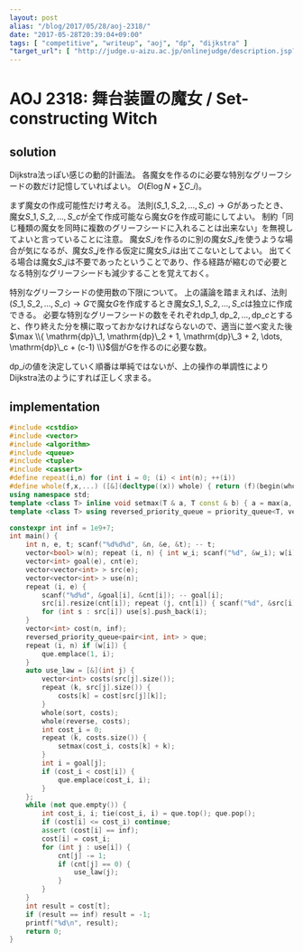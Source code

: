 ```yaml
---
layout: post
alias: "/blog/2017/05/28/aoj-2318/"
date: "2017-05-28T20:39:04+09:00"
tags: [ "competitive", "writeup", "aoj", "dp", "dijkstra" ]
"target_url": [ "http://judge.u-aizu.ac.jp/onlinejudge/description.jsp?id=2318" ]
---
```


# AOJ 2318: 舞台装置の魔女 / Set-constructing Witch

## solution

Dijkstra法っぽい感じの動的計画法。
各魔女を作るのに必要な特別なグリーフシードの数だけ記憶していればよい。
$O(E \log N + \sum C\_i)$。

まず魔女の作成可能性だけ考える。
法則$(S\_1, S\_2, \dots, S\_c) \to G$があったとき、魔女$S\_1, S\_2, \dots, S\_c$が全て作成可能なら魔女$G$を作成可能にしてよい。
制約「同じ種類の魔女を同時に複数のグリーフシードに入れることは出来ない」を無視してよいと言っていることに注意。
魔女$S\_i$を作るのに別の魔女$S\_j$を使うような場合が気になるが、魔女$S\_j$を作る仮定に魔女$S\_i$は出てこないとしてよい。
出てくる場合は魔女$S\_j$は不要であったということであり、作る経路が縮むので必要となる特別なグリーフシードも減少することを覚えておく。

特別なグリーフシードの使用数の下限について。
上の議論を踏まえれば、法則$(S\_1, S\_2, \dots, S\_c) \to G$で魔女$G$を作成するとき魔女$S\_1, S\_2, \dots, S\_c$は独立に作成できる。
必要な特別なグリーフシードの数をそれぞれ$\mathrm{dp}\_1, \mathrm{dp}\_2, \dots, \mathrm{dp}\_c$とすると、作り終えた分を横に取っておかなければならないので、適当に並べ変えた後$\max \\{ \mathrm{dp}\_1, \mathrm{dp}\_2 + 1, \mathrm{dp}\_3 + 2, \dots, \mathrm{dp}\_c + (c-1) \\}$個が$G$を作るのに必要な数。

$\mathrm{dp}\_i$の値を決定していく順番は単純ではないが、上の操作の単調性によりDijkstra法のようにすれば正しく求まる。

## implementation

``` c++
#include <cstdio>
#include <vector>
#include <algorithm>
#include <queue>
#include <tuple>
#include <cassert>
#define repeat(i,n) for (int i = 0; (i) < int(n); ++(i))
#define whole(f,x,...) ([&](decltype((x)) whole) { return (f)(begin(whole), end(whole), ## __VA_ARGS__); })(x)
using namespace std;
template <class T> inline void setmax(T & a, T const & b) { a = max(a, b); }
template <class T> using reversed_priority_queue = priority_queue<T, vector<T>, greater<T> >;

constexpr int inf = 1e9+7;
int main() {
    int n, e, t; scanf("%d%d%d", &n, &e, &t); -- t;
    vector<bool> w(n); repeat (i, n) { int w_i; scanf("%d", &w_i); w[i] = w_i; }
    vector<int> goal(e), cnt(e);
    vector<vector<int> > src(e);
    vector<vector<int> > use(n);
    repeat (i, e) {
        scanf("%d%d", &goal[i], &cnt[i]); -- goal[i];
        src[i].resize(cnt[i]); repeat (j, cnt[i]) { scanf("%d", &src[i][j]); -- src[i][j]; }
        for (int s : src[i]) use[s].push_back(i);
    }
    vector<int> cost(n, inf);
    reversed_priority_queue<pair<int, int> > que;
    repeat (i, n) if (w[i]) {
        que.emplace(1, i);
    }
    auto use_law = [&](int j) {
        vector<int> costs(src[j].size());
        repeat (k, src[j].size()) {
            costs[k] = cost[src[j][k]];
        }
        whole(sort, costs);
        whole(reverse, costs);
        int cost_i = 0;
        repeat (k, costs.size()) {
            setmax(cost_i, costs[k] + k);
        }
        int i = goal[j];
        if (cost_i < cost[i]) {
            que.emplace(cost_i, i);
        }
    };
    while (not que.empty()) {
        int cost_i, i; tie(cost_i, i) = que.top(); que.pop();
        if (cost[i] <= cost_i) continue;
        assert (cost[i] == inf);
        cost[i] = cost_i;
        for (int j : use[i]) {
            cnt[j] -= 1;
            if (cnt[j] == 0) {
                use_law(j);
            }
        }
    }
    int result = cost[t];
    if (result == inf) result = -1;
    printf("%d\n", result);
    return 0;
}
```
